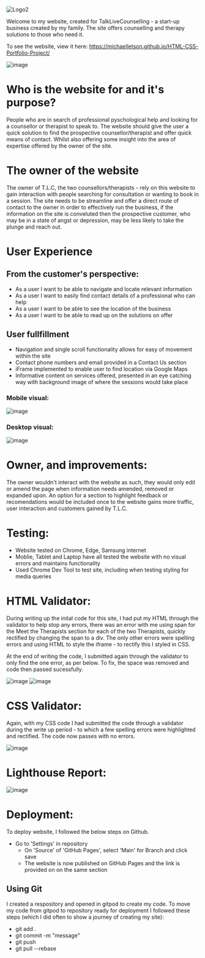 ![Logo2](https://user-images.githubusercontent.com/93741957/147664655-e3b6b478-7146-42b3-a4fb-b8b3feb1c57d.png)

Welcome to my website, created for TalkLiveCounselling - a start-up business created by my family. 
The site offers counselling and therapy solutions to those who need it.

To see the website, view it here: https://michaelletson.github.io/HTML-CSS-Portfolio-Project/ 

![image](https://user-images.githubusercontent.com/93741957/147678956-a1805889-af32-4b96-80b6-792f66e59244.png)

# Who is the website for and it's purpose? 

People who are in search of professional pyschological help and looking for a counsellor or therapist to speak to. The website should give the user a quick solution to find the prospective counsellor/therapist and offer quick means of contact. Whilst also offering some insight into the area of expertise offered by the owner of the site. 

# The owner of the website

The owner of T.L.C, the two counsellors/therapists - rely on this website to gain interaction with people searching for consultation or wanting to book in a session. The site needs to be streamline and offer a direct route of contact to the owner in order to effectively run the business, if the information on the site is conveluted then the prospective customer, who may be in a state of angst or depression, may be less likely to take the plunge and reach out.

# User Experience

## From the customer's perspective:

  - As a user I want to be able to navigate and locate relevant information
  - As a user I want to easily find contact details of a professional who can help
  - As a user I want to be able to see the location of the business
  - As a user I want to be able to read up on the solutions on offer


## User fullfillment

  - Navigation and single scroll functionality allows for easy of movement within the site
  - Contact phone numbers and email provided in a Contact Us section
  - iFrame implemented to enable user to find location via Google Maps
  - Informative content on services offered, presented in an eye catching way with background image of where the sessions would take place

### Mobile visual:

![image](https://user-images.githubusercontent.com/93741957/147694048-8c1be9ca-fdf2-497a-a937-0430e83489cb.png)

### Desktop visual: 

![image](https://user-images.githubusercontent.com/93741957/147694158-ce3786b8-d914-4353-bb1b-41b2e8e03ea1.png)

# Owner, and improvements:
The owner wouldn't interact with the website as such, they would only edit or amend the page when information needs amended, removed or expanded upon. 
An option for a section to highlight feedback or recomendations would be included once to the website gains more traffic, user interaction and customers gained by T.L.C.

# Testing:

  - Website tested on Chrome, Edge, Samsung internet
  - Moblie, Tablet and Laptop have all tested the website with no visual errors and maintains functionality
  - Used Chrome Dev Tool to test site, including when testing styling for media queries

# HTML Validator:

During writing up the inital code for this site, I had put my HTML through the validator to help stop any errors, there was an error with me using span for the Meet the Therapists section for each of the two Therapists, quickly rectified by changing the span to a div. The only other errors were spelling errors and using HTML to style the iframe - to rectify this I styled in CSS. 
  
 At the end of writing the code, I submitted again through the validator to only find the one error, as per below. To fix, the space was removed and code then passed sucessfully.

![image](https://user-images.githubusercontent.com/93741957/147665078-bb7128b2-8005-447c-8cbb-9f40a564837c.png)
![image](https://user-images.githubusercontent.com/93741957/147665848-4c099c60-82a5-4bf9-bb67-e697e3678060.png)

# CSS Validator:
  
Again, with my CSS code I had submitted the code through a validator during the write up period - to which a few spelling errors were highlighted and rectified. The code now passes with no errors. 

![image](https://user-images.githubusercontent.com/93741957/147666040-f4669d88-30ba-47b8-932d-40304f57cf36.png)

# Lighthouse Report:

![image](https://user-images.githubusercontent.com/93741957/147678419-20ade7b9-4c34-4770-b4c6-3a03d2e88e77.png)

# Deployment:

To deploy website, I followed the below steps on Github.

- Go to 'Settings' in repository
  - On 'Source' of 'GitHub Pages', select 'Main' for Branch and click save
  - The website is now published on GitHub Pages and the link is provided on on the same section

## Using Git

I created a respository and opened in gitpod to create my code. To move my code from gitpod to repository ready for deployment I followed these steps (which I did often to show a journey of creating my site): 
 - git add .
 - git commit -m "message"
 - git push
 - git pull --rebase


